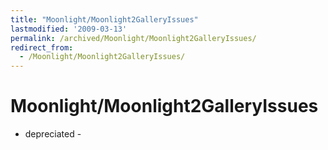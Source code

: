 ```yaml
---
title: "Moonlight/Moonlight2GalleryIssues"
lastmodified: '2009-03-13'
permalink: /archived/Moonlight/Moonlight2GalleryIssues/
redirect_from:
  - /Moonlight/Moonlight2GalleryIssues/
---
```


Moonlight/Moonlight2GalleryIssues
=================================

- depreciated -

